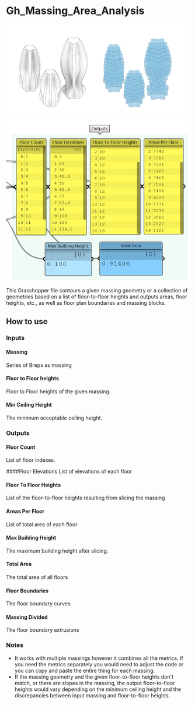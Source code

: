 # Gh_Massing_Area_Analysis

![](https://github.com/alitghomi/Gh_Massing_Area_Analysis/blob/main/Assets/area_analysis.jpg)
![](https://github.com/alitghomi/Gh_Massing_Area_Analysis/blob/main/Assets/area_analysis_outputs.png)

This Grasshopper file contours a given massing geometry or a collection of geometries based on a list of floor-to-floor heights and outputs areas, floor heights, etc., as well as floor plan boundaries and massing blocks.

## How to use

### Inputs
#### Massing
Series of Breps as massing

#### Floor to Floor heights
Floor to Floor heights of the given massing.

#### Min Ceiling Height
The minimum acceptable ceiling height. 

### Outputs

#### Floor Count
List of floor indexes.

####Floor Elevations
List of elevations of each floor

#### Floor To Floor Heights
List of the floor-to-floor heights resulting from slicing the massing

#### Areas Per Floor
List of total area of each floor

#### Max Building Height
The maximum building height after slicing.

#### Total Area
The total area of all floors

#### Floor Boundaries
The floor boundary curves 

#### Massing Divided
The floor boundary extrusions


### Notes
- It works with multiple massings however it combines all the metrics. If you need the metrics separately you would need to adjust the code or you can copy and paste the entire thing for each massing.
- If the massing geometry and the given floor-to-floor heights don't match, or there are slopes in the massing, the output floor-to-floor heights would vary depending on the minimum ceiling height and the discrepancies between input massing and floor-to-floor heights.


